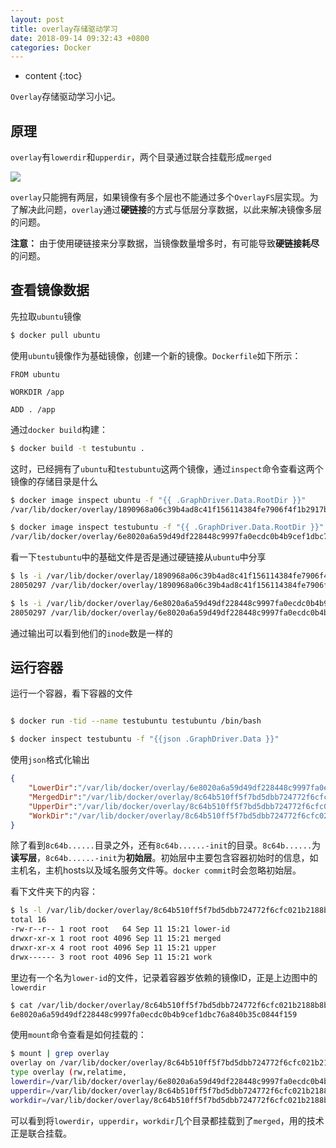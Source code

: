 ```yaml
---
layout: post
title: overlay存储驱动学习
date: 2018-09-14 09:32:43 +0800
categories: Docker
---
```


* content
{:toc}

`Overlay`存储驱动学习小记。



## 原理

`overlay`有`lowerdir`和`upperdir`，两个目录通过联合挂载形成`merged`

![](http://ww1.sinaimg.cn/large/9bbe7ebdgy1fv8tfcirujj20ky05ddgw.jpg)

`overlay`只能拥有两层，如果镜像有多个层也不能通过多个`OverlayFS`层实现。为了解决此问题，`overlay`通过**硬链接**的方式与低层分享数据，以此来解决镜像多层的问题。

**注意：** 由于使用硬链接来分享数据，当镜像数量增多时，有可能导致**硬链接耗尽**的问题。

## 查看镜像数据

先拉取`ubuntu`镜像

```bash
$ docker pull ubuntu
```

使用`ubuntu`镜像作为基础镜像，创建一个新的镜像。`Dockerfile`如下所示：

```
FROM ubuntu

WORKDIR /app

ADD . /app
```

通过`docker build`构建：

```bash
$ docker build -t testubuntu .
```

这时，已经拥有了`ubuntu`和`testubuntu`这两个镜像，通过`inspect`命令查看这两个镜像的存储目录是什么

```bash
$ docker image inspect ubuntu -f "{{ .GraphDriver.Data.RootDir }}"
/var/lib/docker/overlay/1890968a06c39b4ad8c41f156114384fe7906f4f1b2917b2ccde31a18a0d5e9a/root

$ docker image inspect testubuntu -f "{{ .GraphDriver.Data.RootDir }}"
/var/lib/docker/overlay/6e8020a6a59d49df228448c9997fa0ecdc0b4b9cef1dbc76a840b35c0844f159/root
```

看一下`testubuntu`中的基础文件是否是通过硬链接从`ubuntu`中分享

```bash
$ ls -i /var/lib/docker/overlay/1890968a06c39b4ad8c41f156114384fe7906f4f1b2917b2ccde31a18a0d5e9a/root/bin/ls
28050297 /var/lib/docker/overlay/1890968a06c39b4ad8c41f156114384fe7906f4f1b2917b2ccde31a18a0d5e9a/root/bin/ls

$ ls -i /var/lib/docker/overlay/6e8020a6a59d49df228448c9997fa0ecdc0b4b9cef1dbc76a840b35c0844f159/root/bin/ls
28050297 /var/lib/docker/overlay/6e8020a6a59d49df228448c9997fa0ecdc0b4b9cef1dbc76a840b35c0844f159/root/bin/ls
```

通过输出可以看到他们的`inode`数是一样的

## 运行容器

运行一个容器，看下容器的文件

```bash

$ docker run -tid --name testubuntu testubuntu /bin/bash

$ docker inspect testubuntu -f "{{json .GraphDriver.Data }}"
```
使用`json`格式化输出

```json
{
    "LowerDir":"/var/lib/docker/overlay/6e8020a6a59d49df228448c9997fa0ecdc0b4b9cef1dbc76a840b35c0844f159/root",
    "MergedDir":"/var/lib/docker/overlay/8c64b510ff5f7bd5dbb724772f6cfc021b2188b8bf90f1779a649b6c2957c4dd/merged",
    "UpperDir":"/var/lib/docker/overlay/8c64b510ff5f7bd5dbb724772f6cfc021b2188b8bf90f1779a649b6c2957c4dd/upper",
    "WorkDir":"/var/lib/docker/overlay/8c64b510ff5f7bd5dbb724772f6cfc021b2188b8bf90f1779a649b6c2957c4dd/work"
}
```

除了看到`8c64b......`目录之外，还有`8c64b......-init`的目录。`8c64b......`为**读写层**，`8c64b......-init`为**初始层**。初始层中主要包含容器初始时的信息，如主机名，主机hosts以及域名服务文件等。`docker commit`时会忽略初始层。

看下文件夹下的内容：

```bash
$ ls -l /var/lib/docker/overlay/8c64b510ff5f7bd5dbb724772f6cfc021b2188b8bf90f1779a649b6c2957c4dd
total 16
-rw-r--r-- 1 root root   64 Sep 11 15:21 lower-id
drwxr-xr-x 1 root root 4096 Sep 11 15:21 merged
drwxr-xr-x 4 root root 4096 Sep 11 15:21 upper
drwx------ 3 root root 4096 Sep 11 15:21 work
```

里边有一个名为`lower-id`的文件，记录着容器岁依赖的镜像ID，正是上边图中的`lowerdir` 

```bash
$ cat /var/lib/docker/overlay/8c64b510ff5f7bd5dbb724772f6cfc021b2188b8bf90f1779a649b6c2957c4dd/lower-id
6e8020a6a59d49df228448c9997fa0ecdc0b4b9cef1dbc76a840b35c0844f159
```

使用`mount`命令查看是如何挂载的：

```bash
$ mount | grep overlay
overlay on /var/lib/docker/overlay/8c64b510ff5f7bd5dbb724772f6cfc021b2188b8bf90f1779a649b6c2957c4dd/merged 
type overlay (rw,relatime,
lowerdir=/var/lib/docker/overlay/6e8020a6a59d49df228448c9997fa0ecdc0b4b9cef1dbc76a840b35c0844f159/root,
upperdir=/var/lib/docker/overlay/8c64b510ff5f7bd5dbb724772f6cfc021b2188b8bf90f1779a649b6c2957c4dd/upper,
workdir=/var/lib/docker/overlay/8c64b510ff5f7bd5dbb724772f6cfc021b2188b8bf90f1779a649b6c2957c4dd/work)
```

可以看到将`lowerdir`，`upperdir`，`workdir`几个目录都挂载到了`merged`，用的技术正是联合挂载。